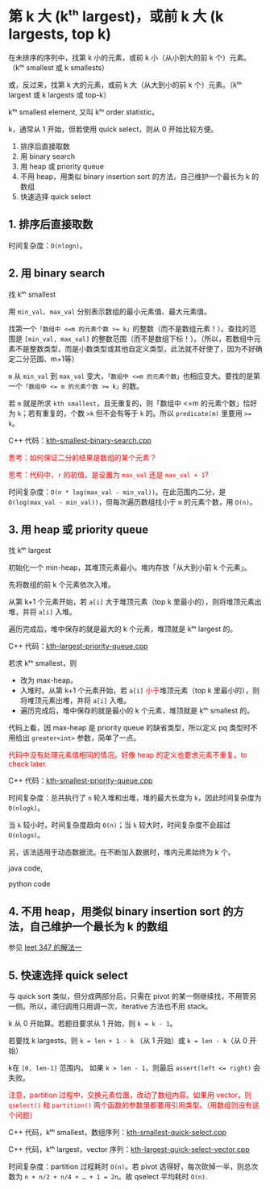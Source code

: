 # 第 k 大 (kᵗʰ largest)，或前 k 大 (k largests, top k)

在未排序的序列中，找第 k 小的元素，或前 k 小（从小到大的前 k 个）元素。（kᵗʰ smallest 或 k smallests）

或，反过来，找第 k 大的元素，或前 k 大（从大到小的前 k 个）元素。（kᵗʰ largest 或 k largests 或 top-k）

kᵗʰ smallest element, 又叫 kᵗʰ order statistic。

k，通常从 1 开始，但若使用 quick select，则从 0 开始比较方便。

1. 排序后直接取数
2. 用 binary search
3. 用 heap 或 priority queue
4. 不用 heap，用类似 binary insertion sort 的方法，自己维护一个最长为 k 的数组
5. 快速选择 quick select

## 1. 排序后直接取数

时间复杂度：`O(nlogn)`。

## 2. 用 binary search

找 kᵗʰ smallest

用 `min_val`、`max_val` 分别表示数组的最小元素值、最大元素值。

找第一个`「数组中 <=m 的元素个数 >= k」`的整数（而不是数组元素！）。查找的范围是 `[min_val, max_val]` 的整数范围（而不是数组下标！）。（所以，若数组中元素不是整数类型，而是小数类型或其他自定义类型，此法就不好使了，因为不好确定二分范围、m+1等）

`m` 从 `min_val` 到 `max_val` 变大，`「数组中 <=m 的元素个数」`也相应变大。要找的是第一个`「数组中 <= m 的元素个数 >= k」`的数。

若 `m` 就是所求 `kth smallest`，且无重复的，则「数组中 <=m 的元素个数」恰好为 `k`；若有重复的，个数 `>k` 但不会有等于 `k` 的。所以 `predicate(m)` 里要用 `>= k`。

C++ 代码：[kth-smallest-binary-search.cpp](code/kth-smallest-binary-search.cpp)

<font color=red>
思考：如何保证二分的结果是数组的某个元素？

思考：代码中，`r` 的初值，是设置为 `max_val` 还是 `max_val + 1`?
</font>

时间复杂度：`O(n * log(max_val - min_val))`。在此范围内二分，是 `O(log(max_val - min_val))`，但每次遍历数组找小于 `m` 的元素个数，用 `O(n)`。 

## 3. 用 heap 或 priority queue

找 kᵗʰ largest

初始化一个 min-heap，其堆顶元素最小。堆内存放「从大到小前 k 个元素」。

先将数组的前 k 个元素依次入堆。

从第 k+1 个元素开始，若 `a[i]` 大于堆顶元素（top k 里最小的），则将堆顶元素出堆，并将 `a[i]` 入堆。

遍历完成后，堆中保存的就是最大的 k 个元素，堆顶就是 kᵗʰ largest 的。

C++ 代码：[kth-largest-priority-queue.cpp](code/kth-largest-priority-queue.cpp)

若求 kᵗʰ smallest，则
- 改为 max-heap。
- 入堆时。从第 k+1 个元素开始，若 `a[i]` <font color=red>小于</font>堆顶元素（top k 里最小的），则将堆顶元素出堆，并将 `a[i]` 入堆。
- 遍历完成后，堆中保存的就是最小的 k 个元素，堆顶就是 kᵗʰ smallest 的。

代码上看，因 max-heap 是 priority queue 的缺省类型，所以定义 pq 类型时不用给出 `greater<int>` 参数，简单了一点。

<font color=red>代码中没有处理元素值相同的情况。好像 heap 的定义也要求元素不重复。to check later.</font>

C++ 代码：[kth-smallest-priority-queue.cpp](code/kth-smallest-priority-queue.cpp)

时间复杂度：总共执行了 `n` 轮入堆和出堆，堆的最大长度为 `k`，因此时间复杂度为 `O(nlogk)`。

当 `k` 较小时，时间复杂度趋向 `O(n)`；当 `k` 较大时，时间复杂度不会超过 `O(nlogn)`。

另，该法适用于动态数据流。在不断加入数据时，堆内元素始终为 k 个。


java code,

python code

## 4. 不用 heap，用类似 binary insertion sort 的方法，自己维护一个最长为 k 的数组

参见 [leet 347 的解法一](leet-347-top-k.md)

## 5. 快速选择 quick select

与 quick sort 类似，但分成两部分后，只需在 pivot 的某一侧继续找，不用管另一侧。所以，递归调用只用调一次，iterative 方法也不用 stack。

k 从 0 开始算。若题目要求从 1 开始，则 `k = k - 1`。

若要找 k largests，则 `k = len + 1 - k` （从 1 开始）或 `k = len - k`（从 0 开始）

k在 `[0, len-1]` 范围内。
如果 `k > len - 1`，则最后 `assert(left <= right)` 会失败。

<font color=red>注意，partition 过程中，交换元素位置，改动了数组内容。如果用 vector，则 `qselect()` 和 `partition()` 两个函数的参数里都要用引用类型。（用数组则没有这个问题）</font>

C++ 代码，kᵗʰ smallest，数组序列：[kth-smallest-quick-select.cpp](code/kth-smallest-quick-select.cpp)

C++ 代码，kᵗʰ largest，vector 序列：[kth-largest-quick-select-vector.cpp](code/kth-largest-quick-select-vector.cpp)

时间复杂度：partition 过程耗时 `O(n)`。若 pivot 选得好，每次砍掉一半，则总次数为 `n + n/2 + n/4 + … + 1 = 2n`。故 qselect 平均耗时 `O(n)`.
